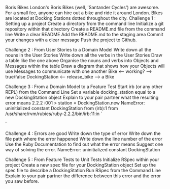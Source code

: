 Boris Bikes 
London's Boris Bikes (well, 'Santander Cycles') are awesome. For a small fee, anyone can hire out a bike and ride it around London. Bikes are located at Docking Stations dotted throughout the city.
Challenge 1  : Setting up a project
        Create a directory from the command line
 	Initialize a git repository within that directory
 	Create a README.md file from the command line
 	Write a clear README
 	Add the README.md to the staging area
 	Commit your changes with a clear message
 	Push the project to Github.

Challenge 2  : From User Stories to a Domain Model
        Write down all the nouns in the User Stories
 	Write down all the verbs in the User Stories
 	Draw a table like the one above
 	Organise the nouns and verbs into Objects and Messages within the table
 	Draw a diagram that shows how your Objects will use Messages to communicate with one another
	Bike <-- working? --> true/false
	DockingStation <-- release_bike --> a Bike

Challenge 3  : From a Domain Model to a Feature Test 
        Start irb (or any other REPL) from the Command Line
        Set a variable docking_station equal to a new DockingStation object
        Explain to your pair partner what the resulting error means
        2.2.2 :001 > station = DockingStation.new
	NameError: uninitialized constant DockingStation
            from (irb):1
	    from /usr/share/rvm/rubies/ruby-2.2.2/bin/irb:11:in `<main>'

Challenge 4  : Errors are good
         Write down the type of error
 	 Write down the file path where the error happened
 	 Write down the line number of the error
 	 Use the Ruby Documentation to find out what the error means
 	 Suggest one way of solving the error.
        NameError: uninitialized constant DockingStation

Challenge 5  : From Feature Tests to Unit Tests
        Initialize RSpec within your project
	Create a new spec file for your DockingStation object
 	Set up the spec file to describe a DockingStation
 	Run RSpec from the Command Line
 	Explain to your pair partner the difference between this error and the error you saw before.
